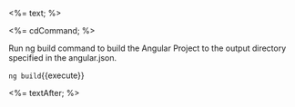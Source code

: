 <%= text; %>

<%= cdCommand; %>
 
Run ng build command to build the Angular Project to the output directory specified in the angular.json.

`ng build`{{execute}}

<%= textAfter; %>